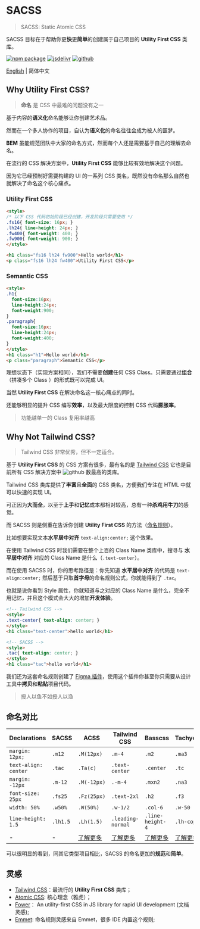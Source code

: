 # SACSS

> SACSS: Static Atomic CSS

SACSS 目标在于帮助你更**快**更**简单**的创建属于自己项目的 **Utility First CSS** 类库。

[![npm package][npm-badge]][npm-url]
[![jsdelivr][jsdelivr-badge]][jsdelivr-url]
[![github][git-badge]][git-url]

[npm-badge]: https://img.shields.io/npm/v/sacss.svg
[npm-url]: https://www.npmjs.org/package/sacss
[npm-downloads]: https://img.shields.io/npm/dw/sacss
[git-url]: https://github.com/ziven27/SACSS
[git-badge]: https://img.shields.io/github/stars/ziven27/SACSS.svg?style=social
[jsdelivr-badge]: https://data.jsdelivr.com/v1/package/npm/sacss/badge
[jsdelivr-url]: https://www.jsdelivr.com/package/npm/sacss

[English](../README.md) | 简体中文

## Why Utility First CSS?

> **命名** 是 CSS 中最难的问题没有之一

基于内容的**语义化**命名能够让你创建艺术品。

然而在一个多人协作的项目，自认为**语义化**的命名往往会成为被人的噩梦。

**BEM** 虽能规范团队中大家的命名方式，然而每个人还是需要基于自己的理解去命名。

在流行的 CSS 解决方案中，**Utility First CSS** 能够比较有效地解决这个问题。

因为它已经预制好需要构建的 UI 的一系列 CSS 类名，既然没有命名那么自然也就解决了命名这个核心痛点。


### Utility First CSS

```html
<style>
/* 以下 CSS 代码初始阶段已经创建，开发阶段只需要使用 */
.fs16{ font-size: 16px; }
.lh24{ line-height: 24px; }
.fw400{ font-weight: 400; }
.fw900{ font-weight: 900; }
</style>

<h1 class="fs16 lh24 fw900">Hello world</h1>
<p class="fs16 lh24 fw400">Utility First CSS</p>
```

### Semantic CSS

```html
<style>
.h1{
  font-size:16px;
  line-height:24px;
  font-weight:900;
}
.paragraph{
  font-size:16px;
  line-height:24px;
  font-weight:400;
}
</style>
<h1 class="h1">Hello world</h1>
<p class="paragraph">Semantic CSS</p>
```

理想状态下（实现方案相同），我们不需要**创建**任何 CSS Class。只需要通过**组合**（拼凑多个 Class ）的形式既可以完成 UI。

当然 **Utility First CSS** 在解决命名这一核心痛点的同时。

还能够明显的提升 CSS 编写**效率**，以及最大限度的控制 CSS 代码**膨胀率**。

> 功能越单一的 Class 复用率越高

## Why Not Tailwind CSS?

> Tailwind CSS 非常优秀，但不一定适合。

基于 **Utility First CSS** 的 CSS 方案有很多，最有名的是 [Tailwind CSS](https://tailwindcss.com/) 它也是目前所有 CSS 解决方案中 ![github](https://img.shields.io/github/stars/tailwindlabs/tailwindcss.svg?style=social) 数最高的类库。

Tailwind CSS 类库提供了**丰富**且**全面**的 CSS 类名，方便我们专注在 HTML 中就可以快速的实现 UI。

可正因为**大而全**，以至于**上手**和**记忆**成本都相对较高，总有一种**杀鸡用牛刀**的感觉。

而 SACSS 则是侧重在告诉你创建 **Utility First CSS** 的方法（[命名规则](./guides.name)）。

比如想要实现文本**水平居中对齐** `text-align:center;` 这个效果。

在使用 Tailwind CSS 时我们需要在整个上百的 Class Name 类库中，搜寻与 **水平居中对齐** 对应的 Class Name 是什么（`.text-center`）。

而在使用 SACSS 时，你的思考路径是：你先知道 **水平居中对齐** 的代码是 `text-align:center;` 然后基于只取**首字母**的命名规则公式，你就能得到了 `.tac`。

也就是说你看到 Style 属性，你就知道与之对应的 Class Name 是什么，完全不用记忆，并且这个模式会大大的增加**开发体验**。

```html
<!-- Tailwind CSS -->
<style>
.text-center{ text-align: center; }
</style>
<h1 class="text-center">hello world</h1>

<!-- SACSS -->
<style>
.tac{ text-align: center; }
</style>
<h1 class="tac">hello world</h1>
```

我们还为这套命名规则创建了 [Figma 插件](./intro.design)，使用这个插件你甚至你只需要从设计工具中**拷贝**和**粘贴**项目代码。

> 授人以鱼不如授人以渔

## 命名对比

| Declarations         | SACSS     | ACSS       | Tailwind CSS      | Basscss          | Tachyons   |
| -------------------- | -------- | ----------- | ----------------- | ---------------- | ---------- |
| `margin: 12px;`      | `.m12`   | `.M(12px)`  | `.m-4`            | `.m2`            | `.ma3`     |
| `text-align: center` | `.tac`   | `.Ta(c)`    | `.text-center`    | `.center`        | `.tc`      |
| `margin: -12px`      | `.m-12`  | `.M(-12px)` | `.-m-4`           | `.mxn2`          | `.na3`     |
| `font-size: 25px`    | `.fs25`  | `.Fz(25px)` | `.text-2xl`       | `.h2`            | `.f3`      |
| `width: 50%`         | `.w50%`  | `.W(50%)`   | `.w-1/2`          | `.col-6`         | `.w-50`    |
| `line-height: 1.5`   | `.lh1.5` | `.Lh(1.5)`  | `.leading-normal` | `.line-height-4` | `.lh-copy` |
| - | - | [了解更多](https://acss.io/) | [了解更多](https://tailwindcss.com/) |[了解更多](https://basscss.com/) |[了解更多](http://tachyons.io/) |

可以很明显的看到，同其它类型项目相比，SACSS 的命名更加的**规范**和**简单**。

## 灵感

- [Tailwind CSS](https://tailwindcss.com/)：最流行的 **Utility First CSS** 类库；
- [Atomic CSS](https://acss.io/): 核心理念（雅虎）；
- [Fower](https://fower.vercel.app/)： An utility-first CSS in JS library for rapid UI development (文档灵感);
- [Emmet](https://www.emmet.io/): 命名规则灵感来自 Emmet，很多 IDE 内置这个规则;
